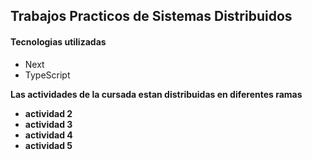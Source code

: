 ## Trabajos Practicos de Sistemas Distribuidos

#### Tecnologias utilizadas
* Next
* TypeScript


**Las actividades de la cursada estan distribuidas en diferentes ramas**
* **actividad 2**
* **actividad 3**
* **actividad 4**
* **actividad 5**
